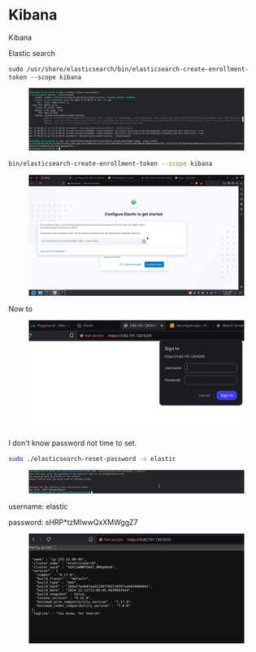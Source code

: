 # Kibana

Kibana

Elastic search

```
sudo /usr/share/elasticsearch/bin/elasticsearch-create-enrollment-token --scope kibana
```

<figure><img src="../.gitbook/assets/image (120).png" alt=""><figcaption></figcaption></figure>

```bash
bin/elasticsearch-create-enrollment-token --scope kibana
```

<figure><img src="../.gitbook/assets/image (119).png" alt=""><figcaption></figcaption></figure>

Now to&#x20;

<figure><img src="../.gitbook/assets/image (123).png" alt=""><figcaption></figcaption></figure>

I don't know password not time to set.

```bash
sudo ./elasticsearch-reset-password -u elastic
```

<figure><img src="../.gitbook/assets/image (122).png" alt=""><figcaption></figcaption></figure>

username: elastic

password: sHRP\*tzMIwwQxXMWggZ7



<figure><img src="../.gitbook/assets/image (124).png" alt=""><figcaption></figcaption></figure>

```
```
